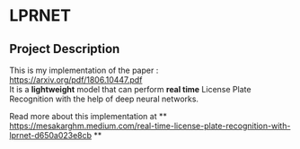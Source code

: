 # LPRNET

## Project Description

This is my implementation of the paper : https://arxiv.org/pdf/1806.10447.pdf <br>
It is a **lightweight** model that can perform **real time** License Plate Recognition
with the help of deep neural networks.  

Read more about this implementation at
** https://mesakarghm.medium.com/real-time-license-plate-recognition-with-lprnet-d650a023e8cb **



